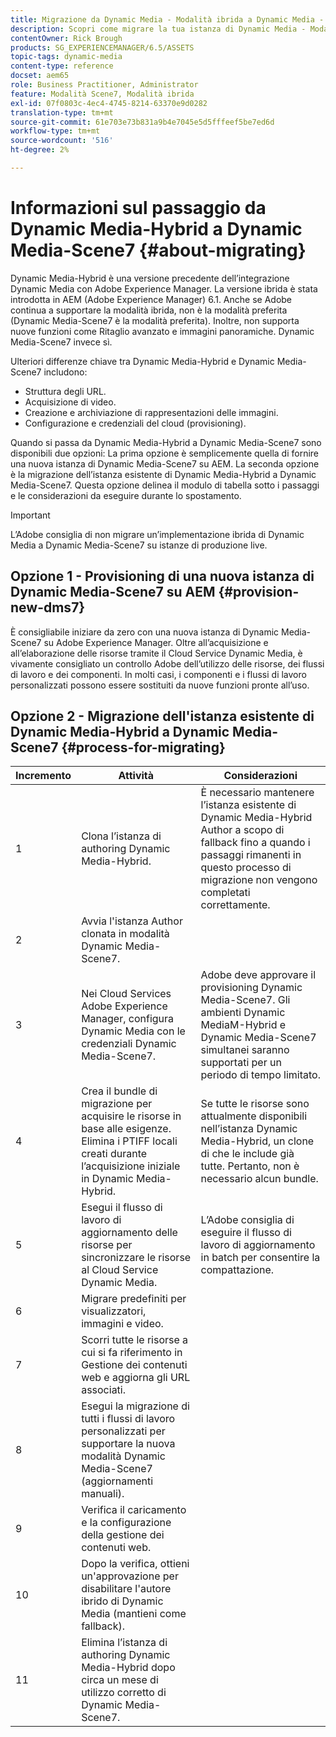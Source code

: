 ```yaml
---
title: Migrazione da Dynamic Media - Modalità ibrida a Dynamic Media - Modalità S7
description: Scopri come migrare la tua istanza di Dynamic Media - Modalità ibrida a Dynamic Media - Modalità S7
contentOwner: Rick Brough
products: SG_EXPERIENCEMANAGER/6.5/ASSETS
topic-tags: dynamic-media
content-type: reference
docset: aem65
role: Business Practitioner, Administrator
feature: Modalità Scene7, Modalità ibrida
exl-id: 07f0803c-4ec4-4745-8214-63370e9d0282
translation-type: tm+mt
source-git-commit: 61e703e73b831a9b4e7045e5d5fffeef5be7ed6d
workflow-type: tm+mt
source-wordcount: '516'
ht-degree: 2%

---
```


# Informazioni sul passaggio da Dynamic Media-Hybrid a Dynamic Media-Scene7 {#about-migrating}

Dynamic Media-Hybrid è una versione precedente dell’integrazione Dynamic Media con Adobe Experience Manager. La versione ibrida è stata introdotta in AEM (Adobe Experience Manager) 6.1. Anche se Adobe continua a supportare la modalità ibrida, non è la modalità preferita (Dynamic Media-Scene7 è la modalità preferita). Inoltre, non supporta nuove funzioni come Ritaglio avanzato e immagini panoramiche. Dynamic Media-Scene7 invece sì.

Ulteriori differenze chiave tra Dynamic Media-Hybrid e Dynamic Media-Scene7 includono:

* Struttura degli URL.
* Acquisizione di video.
* Creazione e archiviazione di rappresentazioni delle immagini.
* Configurazione e credenziali del cloud (provisioning).

Quando si passa da Dynamic Media-Hybrid a Dynamic Media-Scene7 sono disponibili due opzioni: La prima opzione è semplicemente quella di fornire una nuova istanza di Dynamic Media-Scene7 su AEM. La seconda opzione è la migrazione dell’istanza esistente di Dynamic Media-Hybrid a Dynamic Media-Scene7. Questa opzione delinea il modulo di tabella sotto i passaggi e le considerazioni da eseguire durante lo spostamento.

>[!IMPORTANT]
>
>L’Adobe consiglia di non migrare un’implementazione ibrida di Dynamic Media a Dynamic Media-Scene7 su istanze di produzione live.

## Opzione 1 - Provisioning di una nuova istanza di Dynamic Media-Scene7 su AEM {#provision-new-dms7}

È consigliabile iniziare da zero con una nuova istanza di Dynamic Media-Scene7 su Adobe Experience Manager. Oltre all’acquisizione e all’elaborazione delle risorse tramite il Cloud Service Dynamic Media, è vivamente consigliato un controllo Adobe dell’utilizzo delle risorse, dei flussi di lavoro e dei componenti. In molti casi, i componenti e i flussi di lavoro personalizzati possono essere sostituiti da nuove funzioni pronte all’uso.

## Opzione 2 - Migrazione dell&#39;istanza esistente di Dynamic Media-Hybrid a Dynamic Media-Scene7 {#process-for-migrating}

| Incremento | Attività | Considerazioni |
|---|---|---|
| 1 | Clona l’istanza di authoring Dynamic Media-Hybrid. | È necessario mantenere l’istanza esistente di Dynamic Media-Hybrid Author a scopo di fallback fino a quando i passaggi rimanenti in questo processo di migrazione non vengono completati correttamente. |
| 2 | Avvia l&#39;istanza Author clonata in modalità Dynamic Media-Scene7. |  |
| 3 | Nei Cloud Services Adobe Experience Manager, configura Dynamic Media con le credenziali Dynamic Media-Scene7. | Adobe deve approvare il provisioning Dynamic Media-Scene7. Gli ambienti Dynamic MediaM-Hybrid e Dynamic Media-Scene7 simultanei saranno supportati per un periodo di tempo limitato. |
| 4 | Crea il bundle di migrazione per acquisire le risorse in base alle esigenze.<br>Elimina i PTIFF locali creati durante l’acquisizione iniziale in Dynamic Media-Hybrid. | Se tutte le risorse sono attualmente disponibili nell’istanza Dynamic Media-Hybrid, un clone di che le include già tutte. Pertanto, non è necessario alcun bundle. |
| 5 | Esegui il flusso di lavoro di aggiornamento delle risorse per sincronizzare le risorse al Cloud Service Dynamic Media. | L’Adobe consiglia di eseguire il flusso di lavoro di aggiornamento in batch per consentire la compattazione. |
| 6 | Migrare predefiniti per visualizzatori, immagini e video. |  |
| 7 | Scorri tutte le risorse a cui si fa riferimento in Gestione dei contenuti web e aggiorna gli URL associati. |  |
| 8 | Esegui la migrazione di tutti i flussi di lavoro personalizzati per supportare la nuova modalità Dynamic Media-Scene7 (aggiornamenti manuali). |  |
| 9 | Verifica il caricamento e la configurazione della gestione dei contenuti web. |  |
| 10 | Dopo la verifica, ottieni un&#39;approvazione per disabilitare l&#39;autore ibrido di Dynamic Media (mantieni come fallback). |  |
| 11 | Elimina l’istanza di authoring Dynamic Media-Hybrid dopo circa un mese di utilizzo corretto di Dynamic Media-Scene7. |  |
